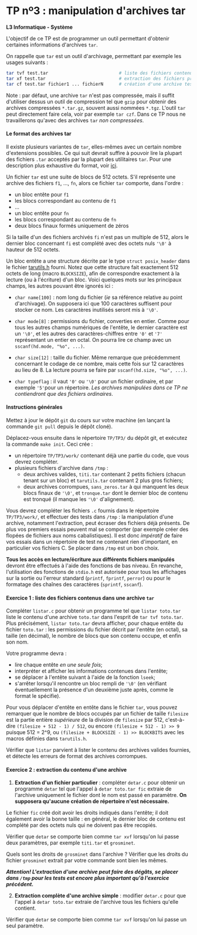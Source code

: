 TP nº3 : manipulation d'archives tar
=====================

**L3 Informatique - Système**

L'objectif de ce TP est de programmer un outil permettant d'obtenir certaines informations d'archives `tar`.

On rappelle que `tar` est un outil d'archivage, permettant par exemple les usages suivants :

```bash
tar tvf test.tar                           # liste des fichiers contenus dans test.tar
tar xf test.tar                            # extraction des fichiers présents dans test.tar
tar cf test.tar fichier1 ... fichierN      # création d'une archive test.tar
```

Note : par défaut, une archive `tar` n'est pas compressée, mais il suffit d'utiliser dessus un outil de compression tel que `gzip` pour obtenir des archives compressées `*.tar.gz`, souvent aussi nommées `*.tgz`. L'outil `tar` peut directement faire cela, voir par exemple `tar czf`. Dans ce TP nous ne travaillerons qu'avec des archives `tar` *non compressées*. 

#### Le format des archives tar

Il existe plusieurs variantes de `tar`, elles-mêmes avec un certain nombre d'extensions possibles. Ce qui suit devrait suffire à pouvoir lire la plupart des fichiers `.tar`
acceptés par la plupart des utilitaires `tar`. Pour une description plus exhaustive du format, voir [ici](https://www.gnu.org/software/tar/manual/html_node/Standard.html).

Un fichier `tar` est une suite de blocs de 512 octets. S'il représente une archive des fichiers `f1`, ..., `fn`, alors ce fichier `tar` comporte, dans l'ordre :
 
  - un bloc entête pour `f1`
  - les blocs correspondant au contenu de `f1`
  - ...
  - un bloc entête pour `fn`
  - les blocs correspondant au contenu de `fn`
  - deux blocs finaux formés uniquement de zéros

Si la taille d'un des fichiers archivés `fi` n'est pas un multiple de 512, alors le dernier bloc concernant `fi` est complété avec des octets nuls `'\0'` à hauteur de 512 octets. 

Un bloc entête a une structure décrite par le type `struct posix_header` dans le fichier [tarutils.h](templates/tarutils.h) fourni. Notez que cette structure fait exactement 512 octets de long (macro `BLOCKSIZE`), afin de correspondre exactement à la lecture (ou à l'écriture) d'un bloc. Voici quelques mots sur les principaux champs, les autres pouvant être ignorés ici :

  - `char name[100]` : nom long du fichier (_ie_ sa référence relative au point d'archivage). On supposera ici que 100 caractères suffisent pour stocker ce nom. Les caractères inutilisés seront mis à `'\0'`.
  
  - `char mode[8]` : permissions du fichier, converties en entier. Comme pour tous les autres champs numériques de l'entête, le dernier caractère est un `'\0'`, et les autres des caractères-chiffres entre `'0'` et `'7'` représentant un entier en octal. On pourra lire ce champ avec un `sscanf(hd.mode, "%o", ...)`.
  
  - `char size[12]` : taille du fichier. Même remarque que précédemment concernant le codage de ce nombre, mais cette fois sur 12 caractères au lieu de 8. La lecture pourra se faire par `sscanf(hd.size, "%o", ...)`.
  
  <!--- `char chksum[8]` : empreinte ("checksum") de ce bloc entête que vous pouvez ignorer lors de la lecture.
  En revanche, pour fabriquer un `tar` acceptable par GNU `tar` ce champ doit être correct. Pour cela, utiliser la fonction fournie `set_checksum()` de `tarutils.c` une fois que votre entête est prêt. Pour plus de détail, voir le commentaire devant `set_checksum()`.-->

  - `char typeflag` : il vaut `'0'` ou `'\0'` pour un fichier ordinaire,  et par exemple `'5'`pour un répertoire. *Les archives manipulées dans ce TP ne contiendront que des fichiers ordinaires*.
 
<!--- - `char magic[6]` : pour le format de `tar` que l'on utilise ici, ce champ devra être mis à `"ustar"` (vous pouvez utiliser la macro `TMAGIC` définie dans `tarutils.h` et valant `"ustar"`), et le champ suivant `version` être à `"00"` (sans terminateur). --->


#### Instructions générales

Mettez à jour le dépôt `git` du cours sur votre machine (en lançant la commande `git pull` depuis le dépôt cloné).

Déplacez-vous ensuite dans le répertoire `TP/TP3/` du dépôt git, et exécutez la commande `make init`.
Ceci crée :
  * un répertoire `TP/TP3/work/` contenant déjà une partie du code, que vous devrez compléter.
  * plusieurs fichiers d'archive dans `/tmp` :
      - deux archives valides, `titi.tar` contenant 2 petits fichiers
        (chacun tenant sur un bloc) et `tarutils.tar` contenant 2 plus gros fichiers;
      - deux archives corrompues, `sans_zeros.tar` à qui manquent les
        deux blocs finaux de `'\0'`, et `tronque.tar` dont le dernier bloc
        de contenu est tronqué (il manque les `'\0'` d'alignement).

Vous devrez compléter les fichiers `.c` fournis dans le répertoire `TP/TP3/work/`, et effectuer des tests dans `/tmp` : la manipulation d'une archive, notamment l'extraction,  peut écraser des fichiers déjà présents. De plus vos premiers essais peuvent mal se comporter (par exemple créer des flopées de fichiers aux noms cabalistiques). Il est donc *impératif* de faire vos essais dans un répertoire de test ne contenant rien d'important, en particulier vos fichiers C. Se placer dans `/tmp` est un bon choix.


**Tous les accès en lecture/écriture aux différents fichiers manipulés**
devront être effectués à l'aide des fonctions de bas niveau. En revanche,
l'utilisation des fonctions de `stdio.h` est autorisée pour tous les
affichages sur la sortie ou l'erreur standard (`printf`, `fprintf`,
`perror`) ou pour le formatage des chaînes des caractères (`sprintf`,
`sscanf`). 


#### Exercice 1 : liste des fichiers contenus dans une archive `tar`

Compléter `listar.c` pour obtenir un programme tel que `listar toto.tar` liste le contenu d'une archive `toto.tar` dans l'esprit de `tar tvf toto.tar`. Plus précisément, `listar toto.tar` devra afficher, pour chaque entête du fichier `toto.tar` : les permissions du fichier décrit par l'entête (en octal), sa taille (en décimal), le nombre de blocs que son contenu occupe, et enfin son nom.

Votre programme devra :
  * lire chaque entête *en une seule fois*;
  * interpréter et afficher les informations contenues dans l'entête;
  * se déplacer à l'entête suivant à l'aide de la fonction `lseek`; 
  * s'arrêter lorsqu'il rencontre un bloc rempli de `'\0'` (en vérifiant éventuellement la présence d'un deuxième juste après, comme le format le spécifie).

Pour vous déplacer d'entête en entête dans le fichier `tar`, vous pouvez remarquer que le nombre de blocs occupés par un fichier de taille `filesize` est la partie entière _supérieure_ de la division de `filesize` par 512, c'est-à-dire `(filesize + 512 - 1) / 512`, ou encore `(filesize + 512 - 1) >> 9` puisque 512 = 2^9, ou `(filesize + BLOCKSIZE - 1) >> BLOCKBITS` avec les macros définies dans `tarutils.h`.

Vérifier que `listar` parvient à lister le contenu des archives valides fournies, et détecte les erreurs de format des archives corrompues.


#### Exercice 2 : extraction du contenu d'une archive

1. **Extraction d'un fichier particulier** : compléter `detar.c` pour obtenir un programme `detar` tel que l'appel à `detar toto.tar fic` extraie de l'archive uniquement le fichier dont le nom est passé en paramètre. **On supposera qu'aucune création de répertoire n'est nécessaire.**

  Le fichier `fic` créé doit avoir les droits indiqués dans l'entête; il
  doit également avoir la bonne taille : en général, le dernier bloc de
  contenu est complété par des octets nuls qui ne doivent pas être
  recopiés.

  Vérifier que `detar` se comporte bien comme `tar xvf` lorsqu'on lui
  passe deux paramètres, par exemple `titi.tar` et `grosminet`.

  Quels sont les droits de `grosminet` dans l'archive ? Vérifier
  que les droits du fichier `grosminet` extrait par votre commande
  sont bien les mêmes.

  ___Attention! L'extraction d'une archive peut faire des dégâts, se placer dans `/tmp` pour les tests est encore plus important qu'à l'exercice précédent.___


2. **Extraction complète d'une archive simple** : modifier `detar.c` pour que l'appel à `detar toto.tar` extraie de l'archive tous les fichiers qu'elle contient. 

  Vérifier que `detar` se comporte bien comme `tar xvf` lorsqu'on lui
  passe un seul paramètre.


